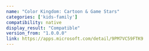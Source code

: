 ```yaml
---
name: "Color Kingdom: Cartoon & Game Stars"
categories: ['kids-family']
compatibility: native
display_result: "Compatible"
version_from: "1.0.0.0"
link: https://apps.microsoft.com/detail/9PM7VC59FTK9
---
```

